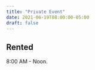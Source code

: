 ```yaml
---
title: "Private Event"
date: 2021-06-19T08:00:00-05:00
draft: false
---
```

## Rented  
8:00 AM - Noon.
